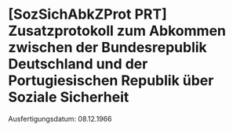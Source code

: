 # [SozSichAbkZProt PRT] Zusatzprotokoll zum Abkommen zwischen der Bundesrepublik Deutschland und der Portugiesischen Republik über Soziale Sicherheit

Ausfertigungsdatum: 08.12.1966

 
